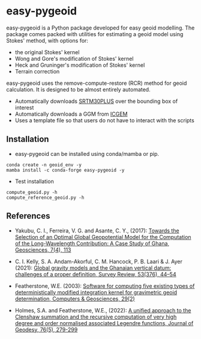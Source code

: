 # easy-pygeoid

easy-pygeoid is a Python package developed for easy geoid modelling. 
The package comes packed with utilities for estimating a geoid model using Stokes' method, with options for:

- the original Stokes' kernel
- Wong and Gore's modification of Stokes' kernel
- Heck and Gruninger's modification of Stokes' kernel
- Terrain correction

easy-pygeoid uses the remove-compute-restore (RCR) method for geoid calculation. It is designed to be almost entirely automated.

- Automatically downloads [SRTM30PLUS](https://topex.ucsd.edu/pub/srtm30_plus/srtm30/grd/) over the bounding box of interest
- Automatically downloads a GGM from [ICGEM](https://icgem.gfz-potsdam.de/tom_longtime)
- Uses a template file so that users do not have to interact with the scripts

## Installation
- easy-pygeoid can be installed using conda/mamba or pip.
  
```
conda create -n geoid_env -y
mamba install -c conda-forge easy-pygeoid -y
```      
- Test installation

```
compute_geoid.py -h
compute_reference_geoid.py -h
```
  
## References
- Yakubu, C. I., Ferreira, V. G. and Asante, C. Y., (2017): [Towards the Selection of an Optimal Global Geopotential
Model for the Computation of the Long-Wavelength Contribution: A Case Study of Ghana, Geosciences, 7(4), 113](http://www.mdpi.com/2076-3263/7/4/113)

- C. I. Kelly, S. A. Andam-Akorful, C. M. Hancock, P. B. Laari & J. Ayer (2021): [Global gravity models and the Ghanaian vertical datum: challenges of a proper definition, Survey Review, 53(376), 44–54](https://doi.org/10.1080/00396265.2019.1684006)

- Featherstone, W.E. (2003): [Software for computing five existing types of deterministically modified integration kernel for gravimetric geoid determination, Computers & Geosciences, 29(2)](http://linkinghub.elsevier.com/retrieve/pii/S0098300402000742)

- Holmes, S.A. and Featherstone, W.E., (2022): [A unified approach to the Clenshaw summation and the recursive computation of very high degree and order normalised associated Legendre functions, Journal of Geodesy, 76(5), 279-299](https://link.springer.com/article/10.1007/s00190-002-0216-2)
